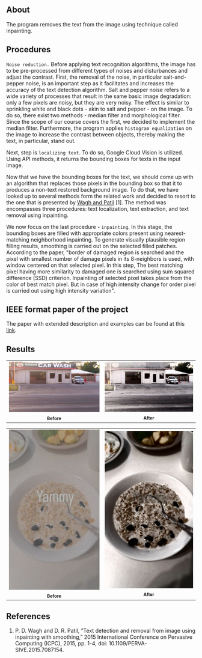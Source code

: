 ## About
The program removes the text from the image using technique called inpainting.

## Procedures
`Noise reduction.` Before applying text recognition algorithms, the image has to be pre-processed from different types of noises and disturbances and adjust the contrast. First, the removal of the noise, in particular salt-and-pepper noise, is an important step as it facilitates and increases the accuracy of the text detection algorithm. Salt and pepper noise refers to a wide variety of processes that result in the same basic image degradation: only a few pixels are noisy, but they are very noisy. The effect is similar to sprinkling white and black dots - akin to salt and pepper - on the image. To do so, there exist two methods - median filter and morphological filter. Since the scope of our course covers the first, we decided to implement the median filter. Furthermore, the program applies `histogram equalization` on the image to increase the contrast between objects, thereby making the text, in particular, stand out.

Next, step is `localizing text`. To do so, Google Cloud Vision is utilized. Using API methods, it returns the bounding boxes for texts in the input image. 

Now that we have the bounding boxes for the text, we should come up with an algorithm that replaces those pixels in the bounding box so that it to produces a non-text restored background image. To do that, we have looked up to several methods form the related work and decided to resort to the one that is presented by [Wagh and Patil](https://ieeexplore.ieee.org/document/7087154/) [1]. The method was encompasses three procedures: text localization, text extraction, and text removal using inpainting. 

We now focus on the last procedure - `inpainting`. In this stage, the bounding boxes are filled with appropriate colors present using nearest-matching neighborhood inpainting. To generate visually plausible region filling results, smoothing is carried out on the selected filled patches.
According to the paper, "border of damaged region is searched and the pixel with smallest number of damage pixels in its 8-neighbors is used, with window centered on that selected pixel. In this step, The best matching pixel having more similarity to damaged one is searched using sum squared difference (SSD) criterion. Inpainting of selected pixel takes place from the color of best match pixel. But in case of high intensity change for order pixel is carried out using high intensity variation".

## IEEE format paper of the project
The paper with extended description and examples can be found at this [link](https://github.com/aidarjpg/text-remover-from-image/blob/main/ROBT310_paper.pdf).

## Results
<table>
  <tr>
    <td align="center">
      <a href="#">
        <img src="carwashtext.jpg" width="500px;"/><br>
        <sub>
          <b>Before</b>
        </sub>
      </a>
    </td>
    <td align="center">
      <a href="#">
        <img src="removed_car_wash.png" width="500px;"/><br>
        <sub>
          <b>After</b>
        </sub>
      </a>
    </td>
  </tr>
</table>

<table>
  <tr>
    <td align="center">
      <a href="#">
        <img src="yammy.png" width="500px;"/><br>
        <sub>
          <b>Before</b>
        </sub>
      </a>
    </td>
    <td align="center">
      <a href="#">
        <img src="removed_yammy.png" width="500px;"/><br>
        <sub>
          <b>After</b>
        </sub>
      </a>
    </td>
  </tr>
</table>

## References
1. P. D. Wagh and D. R. Patil, ”Text detection and removal from image using inpainting with smoothing,” 2015 International Conference on Pervasive Computing (ICPC), 2015, pp. 1-4, doi: 10.1109/PERVA- SIVE.2015.7087154.
